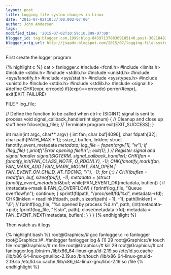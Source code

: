 ```yaml
---
layout: post
title: Logging file system changes in Linux
date: '2015-07-02T10:37:00.002-07:00'
author: John Andersen
tags:
modified_time: '2015-07-02T10:59:10.399-07:00'
blogger_id: tag:blogger.com,1999:blog-8439713708369185140.post-3021848231084889562
blogger_orig_url: http://jsapdx.blogspot.com/2015/07/logging-file-system-changes-in-linux.html
---
```


First create the logger program

{% highlight c %}
cat > fanlogger.c
#include <fcntl.h>
#include <limits.h>
#include <stdio.h>
#include <stdlib.h>
#include <unistd.h>
#include <sys/fanotify.h>
#include <sys/stat.h>
#include <sys/types.h>
#include <unistd.h>
#include <stdio.h>
#include <stdlib.h>
#include <signal.h>
#define CHK(expr, errcode) if((expr)==errcode) perror(#expr), exit(EXIT_FAILURE)

FILE * log_file;

// Define the function to be called when ctrl-c (SIGINT) signal is sent to process
void signal_callback_handler(int signum)
{
   // Cleanup and close up stuff here
   fclose(log_file);
   // Terminate program
   exit(EXIT_SUCCESS);
}

int main(int argc, char** argv) {
  int fan;
  char buf[4096];
  char fdpath[32];
  char path[PATH_MAX + 1];
  ssize_t buflen, linklen;
  struct fanotify_event_metadata *metadata;
  log_file = fopen(argv[1], "w");
  if (!log_file)
  {
      printf("Error opening file!\n");
      exit(1);
  }
   // Register signal and signal handler
   signal(SIGTERM, signal_callback_handler);
  CHK(fan = fanotify_init(FAN_CLASS_NOTIF, O_RDONLY), -1);
  CHK(fanotify_mark(fan, FAN_MARK_ADD | FAN_MARK_MOUNT,
                    FAN_OPEN | FAN_EVENT_ON_CHILD, AT_FDCWD, "/"), -1);
  for (;;) {
    CHK(buflen = read(fan, buf, sizeof(buf)), -1);
    metadata = (struct fanotify_event_metadata*)&buf;
    while(FAN_EVENT_OK(metadata, buflen)) {
      if (metadata->mask & FAN_Q_OVERFLOW) {
        fprintf(log_file, "Queue overflow!\n");
        continue;
      }
      sprintf(fdpath, "/proc/self/fd/%d", metadata->fd);
      CHK(linklen = readlink(fdpath, path, sizeof(path) - 1), -1);
      path[linklen] = '\0';
      // fprintf(log_file, "%s opened by process %d.\n", path, (int)metadata->pid);
      fprintf(log_file, "%s\n", path);
      close(metadata->fd);
      metadata = FAN_EVENT_NEXT(metadata, buflen);
    }
  }
}
{% endhighlight %}


Then watch as it logs

{% highlight bash %}
root@Graphics:/# gcc fanlogger.c -o fanlogger
root@Graphics:/# ./fanlogger fanlogger.log &amp;
[1] 29
root@Graphics:/# touch file
root@Graphics:/# rm file
root@Graphics:/# kill 29
root@Graphics:/# cat fanlogger.log
/bin/rm
/lib/x86_64-linux-gnu/ld-2.19.so
/etc/ld.so.cache
/lib/x86_64-linux-gnu/libc-2.19.so
/bin/touch
/lib/x86_64-linux-gnu/ld-2.19.so
/etc/ld.so.cache
/lib/x86_64-linux-gnu/libc-2.19.so
/file
{% endhighlight %}
